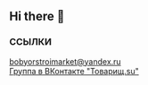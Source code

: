 ## Hi there 👋
### ССЫЛКИ
<a href="mailto:bobyorstroimarket@yandex.ru">bobyorstroimarket@yandex.ru</a>
<br>
<a href="https://vk.com/club198438193" style="color$ #ff0000;">Группа в ВКонтакте "Товарищ.su"</a>


